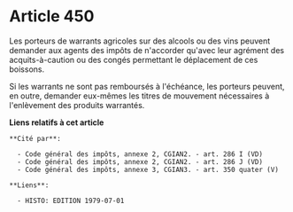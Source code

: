 # Article 450

Les porteurs de warrants agricoles sur des alcools ou des vins peuvent demander aux agents des impôts de n'accorder qu'avec
leur agrément des acquits-à-caution ou des congés permettant le déplacement de ces boissons.

Si les warrants ne sont pas remboursés à l'échéance, les porteurs peuvent, en outre, demander eux-mêmes les titres de
mouvement nécessaires à l'enlèvement des produits warrantés.

**Liens relatifs à cet article**

	**Cité par**:

	  - Code général des impôts, annexe 2, CGIAN2. - art. 286 I (VD)
	  - Code général des impôts, annexe 2, CGIAN2. - art. 286 J (VD)
	  - Code général des impôts, annexe 3, CGIAN3. - art. 350 quater (V)

	**Liens**:

	  - HISTO: EDITION 1979-07-01

